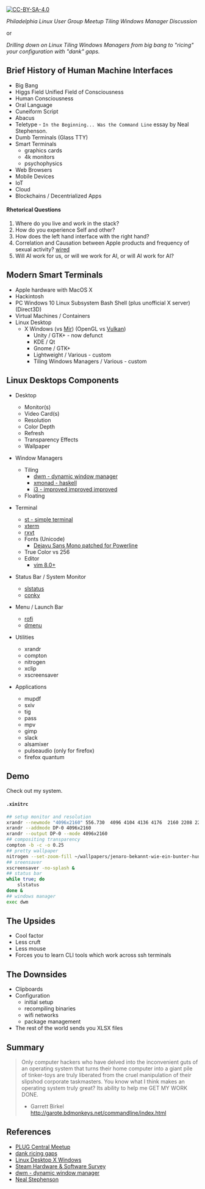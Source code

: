[![CC-BY-SA-4.0](https://licensebuttons.net/l/by-sa/4.0/88x31.png)](https://creativecommons.org/licenses/by-sa/4.0/legalcode)

*Philadelphia Linux User Group Meetup Tiling Windows Manager Discussion*

or

*Drilling down on Linux Tiling Windows Managers from big bang to "ricing" your configuration with "dank" gaps.*

## Brief History of Human Machine Interfaces
* Big Bang
* Higgs Field Unified Field of Consciousness
* Human Consciousness
* Oral Language
* Cuneiform Script
* Abacus
* Teletype - `In the Beginning... Was the Command Line` essay by Neal Stephenson.
* Dumb Terminals (Glass TTY)
* Smart Terminals
  - graphics cards
  - 4k monitors
  - psychophysics
* Web Browsers
* Mobile Devices
* IoT
* Cloud
* Blockchains / Decentrialized Apps

#### Rhetorical Questions
1. Where do you live and work in the stack?
1. How do you experience Self and other?
1. How does the left hand interface with the right hand?
1. Correlation and Causation between Apple products and frequency of sexual activity? [wired](https://www.wired.com/2010/08/gadget-sex/)
1. Will AI work for us, or will we work for AI, or will AI work for AI?

## Modern Smart Terminals
* Apple hardware with MacOS X
* Hackintosh
* PC Windows 10 Linux Subsystem Bash Shell (plus unofficial X server) (Direct3D)
* Virtual Machines / Containers
* Linux Desktop
  - X Windows (vs [Mir](https://wiki.ubuntu.com/Mir/)) (OpenGL vs [Vulkan](https://en.wikipedia.org/wiki/Vulkan_(API)))
    + Unity / GTK+ - now defunct
    + KDE / Qt
    + Gnome / GTK+
    + Lightweight / Various - custom
    + Tiling Windows Managers / Various - custom

## Linux Desktops Components
* Desktop
  - Monitor(s)
  - Video Card(s)
  - Resolution
  - Color Depth
  - Refresh
  - Transparency Effects
  - Wallpaper
* Window Managers
  - Tiling
    + [dwm - dynamic window manager](https://dwm.suckless.org/)
    + [xmonad - haskell](http://xmonad.org/)
    + [i3 - improved improved improved](https://i3wm.org/)
  - Floating
* Terminal
  - [st - simple terminal](https://st.suckless.org/)
  - [xterm](http://xterminal.sourceforge.net/)
  - [rxvt](http://software.schmorp.de/pkg/rxvt-unicode.html)
  - Fonts (Unicode)
    + [Dejavu Sans Mono patched for Powerline](https://github.com/powerline/fonts)
  - True Color vs 256
  - Editor
    + [vim 8.0+](https://github.com/vim/vim)

* Status Bar / System Monitor
  - [slstatus](https://github.com/drkhsh/slstatus)
  - [conky](https://github.com/brndnmtthws/conky)
* Menu / Launch Bar
  - [rofi](https://github.com/DaveDavenport/rofi)
  - [dmenu](https://tools.suckless.org/dmenu/)
* Utilities
  - xrandr
  - compton
  - nitrogen
  - xclip
  - xscreensaver
* Applications
  - mupdf
  - sxiv
  - tig
  - pass
  - mpv
  - gimp
  - slack
  - alsamixer
  - pulseaudio (only for firefox)
  - firefox quantum

## Demo
Check out my system.

#### `.xinitrc`
```bash
## setup monitor and resolution
xrandr --newmode "4096x2160" 556.730  4096 4104 4136 4176  2160 2208 2216 2222 +hsync +vsync
xrandr --addmode DP-0 4096x2160
xrandr --output DP-0 --mode 4096x2160
## compositing transparency
compton -b -c -o 0.25
## pretty wallpaper
nitrogen --set-zoom-fill ~/wallpapers/jenaro-bekannt-wie-ein-bunter-hund.jpg
## sreensaver
xscreensaver -no-splash &
## status bar
while true; do
    slstatus
done &
## windows manager
exec dwm
```

## The Upsides
* Cool factor
* Less cruft
* Less mouse
* Forces you to learn CLI tools which work across ssh terminals

## The Downsides
* Clipboards
* Configuration
  - initial setup
  - recompiling binaries
  - wifi networks
  - package management
* The rest of the world sends you XLSX files

## Summary
> Only computer hackers who have delved into the inconvenient guts of
> an operating system that turns their home computer into a giant pile
> of tinker-toys are truly liberated from the cruel manipulation of their
> slipshod corporate taskmasters. You know what I think makes an operating
> system truly great? Its ability to help me GET MY WORK DONE.
> - Garrett Birkel http://garote.bdmonkeys.net/commandline/index.html

## References
* [PLUG Central Meetup](https://www.meetup.com/Philadelphia-Linux-User-Group-Meetup/events/244971579/)
* [dank ricing gaps](https://www.youtube.com/results?search_query=tiling+dank+gaps+i3)
* [Linux Desktop X Windows](https://en.wikipedia.org/wiki/Comparison_of_X_Window_System_desktop_environments)
* [Steam Hardware & Software Survey](http://store.steampowered.com/hwsurvey#cat9)
* [dwm - dynamic window manager](https://dwm.suckless.org/)
* [Neal Stephenson](https://en.wikipedia.org/wiki/In_the_Beginning..._Was_the_Command_Line)
